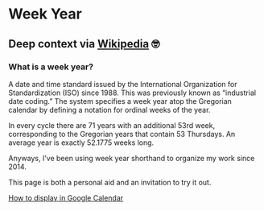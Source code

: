 # Week Year

## Deep context via [Wikipedia](https://en.wikipedia.org/wiki/ISO_week_date) 🤓

### What is a week year?

A date and time standard issued by the International Organization for Standardization (ISO) since 1988. This was previously known as “industrial date coding.” The system specifies a week year atop the Gregorian calendar by defining a notation for ordinal weeks of the year.

In every cycle there are 71 years with an additional 53rd week, corresponding to the Gregorian years that contain 53 Thursdays. An average year is exactly 52.1775 weeks long.

Anyways, I’ve been using week year shorthand to organize my work since 2014.

This page is both a personal aid and an invitation to try it out.

[How to display in Google Calendar](https://www.androidpolice.com/2018/01/31/google-calendars-desktop-site-can-now-show-week-numbers/)
